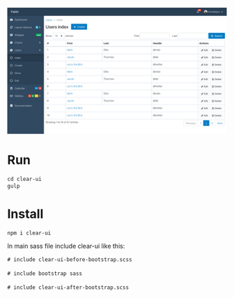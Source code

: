 ![](https://github.com/minhbkpro/clear-ui/blob/develop/screencapture.png?raw=true)

# Run
```
cd clear-ui
gulp
```

# Install
```
npm i clear-ui
```

In main sass file include clear-ui like this:

```
# include clear-ui-before-bootstrap.scss

# include bootstrap sass

# include clear-ui-after-bootstrap.scss
```
